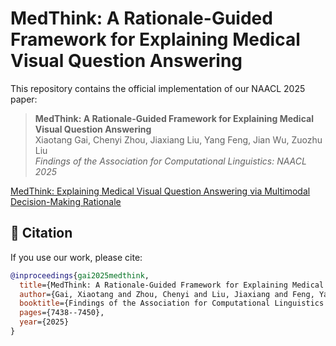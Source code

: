 # MedThink: A Rationale-Guided Framework for Explaining Medical Visual Question Answering

This repository contains the official implementation of our NAACL 2025 paper:

> **MedThink: A Rationale-Guided Framework for Explaining Medical Visual Question Answering**  
> Xiaotang Gai, Chenyi Zhou, Jiaxiang Liu, Yang Feng, Jian Wu, Zuozhu Liu  
> *Findings of the Association for Computational Linguistics: NAACL 2025*

[MedThink: Explaining Medical Visual Question Answering via Multimodal Decision-Making Rationale](https://arxiv.org/abs/2404.12372)

## 📖 Citation

If you use our work, please cite:

```bibtex
@inproceedings{gai2025medthink,
  title={MedThink: A Rationale-Guided Framework for Explaining Medical Visual Question Answering},
  author={Gai, Xiaotang and Zhou, Chenyi and Liu, Jiaxiang and Feng, Yang and Wu, Jian and Liu, Zuozhu},
  booktitle={Findings of the Association for Computational Linguistics: NAACL 2025},
  pages={7438--7450},
  year={2025}
}
